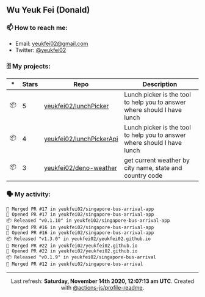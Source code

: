 ## Wu Yeuk Fei (Donald)

### 📫 How to reach me:

- Email: [yeukfei02@gmail.com](yeukfei02@gmail.com)
- Twitter: [@yeukfei02](https://twitter.com/yeukfei02)

### 🗄 My projects:

|*|Stars|Repo|Description|
|---|---|---|---|
| 📦 | 5 | [yeukfei02/lunchPicker](https://github.com/yeukfei02/lunchPicker) | Lunch picker is the tool to help you to answer where should I have lunch |
| 📦 | 4 | [yeukfei02/lunchPickerApi](https://github.com/yeukfei02/lunchPickerApi) | Lunch picker is the tool to help you to answer where should I have lunch |
| 📦 | 3 | [yeukfei02/deno-weather](https://github.com/yeukfei02/deno-weather) | get current weather by city name, state and country code |

### 🗣 My activity:

```
🎉 Merged PR #17 in yeukfei02/singapore-bus-arrival-app
💪 Opened PR #17 in yeukfei02/singapore-bus-arrival-app
📦 Released "v0.1.10" in yeukfei02/singapore-bus-arrival-app
🎉 Merged PR #16 in yeukfei02/singapore-bus-arrival-app
💪 Opened PR #16 in yeukfei02/singapore-bus-arrival-app
📦 Released "v1.3.0" in yeukfei02/yeukfei02.github.io
🎉 Merged PR #22 in yeukfei02/yeukfei02.github.io
💪 Opened PR #22 in yeukfei02/yeukfei02.github.io
📦 Released "v0.1.9" in yeukfei02/singapore-bus-arrival
🎉 Merged PR #12 in yeukfei02/singapore-bus-arrival
```

<!-- <img src="https://github-readme-stats.vercel.app/api?username=yeukfei02&show_icons=true&count_private=true&theme=radical" />

<img src="https://github-readme-stats.vercel.app/api/top-langs/?username=yeukfei02&theme=radical" /> -->

---

<p align="center">Last refresh: <b>Saturday, November 14th 2020, 12:07:13 am UTC</b>. Created with <a href=https://github.com/marketplace/actions/profile-readme>@actions-js/profile-readme</a>.</p>
